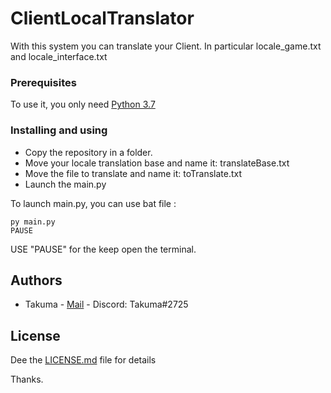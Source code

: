 # ClientLocalTranslator

With this system you can translate your Client. In particular locale_game.txt and locale_interface.txt

### Prerequisites

To use it, you only need [Python 3.7](https://www.python.org/)


### Installing and using

* Copy the repository in a folder.
* Move your locale translation base and name it: translateBase.txt
* Move the file to translate and name it: toTranslate.txt
* Launch the main.py 

To launch main.py, you can use bat file :
```
py main.py
PAUSE
```
USE "PAUSE" for the keep open the terminal.

## Authors

* Takuma - [Mail](mailto:work.takuma@gmail.com) - Discord: Takuma#2725

## License

Dee the [LICENSE.md](LICENSE.md) file for details

Thanks.
